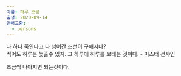```yaml
---
이름: 하루.조금
출생: 2020-09-14
언어교환:
  - persons
---
```


나 하나 죽인다고 다 넘어간 조선이 구해지나?  
적어도 하루는 늦출수 있지. 그 하루에 하루를 보태는 것이다. - 미스터 션샤인

조금씩 나아지면 되는것이다.
